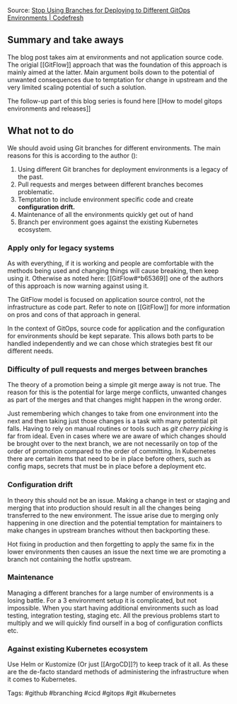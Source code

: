 Source: [Stop Using Branches for Deploying to Different GitOps Environments | Codefresh](https://codefresh.io/blog/stop-using-branches-deploying-different-gitops-environments/)

## Summary and take aways
The blog post takes aim at environments and not application source code. The origial [[GitFlow]] approach that was the foundation of this approach is mainly aimed at the latter.
Main argument boils down to the potential of unwanted consequences due to temptation for change in upstream and the very limited scaling potential of such a solution.

The follow-up part of this blog series is found here [[How to model gitops environments and releases]]

## What not to do

We should avoid using Git branches for different environments. The main reasons for this is according to the author ():

1. Using different Git branches for deployment environments is a legacy of the past.
2. Pull requests and merges between different branches becomes problematic.
3. Temptation to include environment specific code and create **configuration drift.**
4. Maintenance of all the environments quickly get out of hand
5. Branch per environment goes against the existing Kubernetes ecosystem.

### Apply only for legacy systems
As with everything, if it is working and people are comfortable with the methods being used and changing things will cause breaking, then keep using it. Otherwise as noted here: [[GitFlow#^b65369]] one of the authors of this approach is now warning against using it.

The GitFlow model is focused on application source control, not the infrastructure as code part. Refer to note on [[GitFlow]] for more information on pros and cons of that approach in general.

In the context of GitOps, source code for application and the configuration for environments should be kept separate. This allows both parts to be handled independently and we can chose which strategies best fit our different needs.

### Difficulty of pull requests and merges between branches

The theory of a promotion being a simple git merge away is not true. The reason for this is the potential for large merge conflicts, unwanted changes as part of the merges and that changes might happen in the wrong order.

Just remembering which changes to take from one environment into the next and then taking just those changes is a task with many potential pit falls. Having to rely on manual routines or tools such as *git cherry picking* is far from ideal.
Even in cases where we are aware of which changes should be brought over to the next branch, we are not necessarily on top of the order of promotion compared to the order of committing. In Kubernetes there are certain items that need to be in place before others, such as config maps, secrets that must be in place before a deployment etc.

### Configuration drift

In theory this should not be an issue. Making a change in test or staging and merging that into production should result in all the changes being transferred to the new environment.
The issue arise due to merging only happening in one direction and the potential temptation for maintainers to make changes in upstream branches without then backporting these.

Hot fixing in production and then forgetting to apply the same fix in the lower environments then causes an issue the next time we are promoting a branch not containing the hotfix upstream. 

### Maintenance

Managing a different branches for a large number of environments is a losing battle. For a 3 environment setup it is complicated, but not impossible. When you start having additional environments such as load testing, integration testing, staging etc. All the previous problems start to multiply and we will quickly find ourself in a bog of configuration conflicts etc.

### Against existing Kubernetes ecosystem

Use Helm or Kustomize (Or just [[ArgoCD]]?) to keep track of it all. As these are the de-facto standard methods of administering the infrastructure when it comes to Kubernetes.





Tags: #github #branching #cicd #gitops #git #kubernetes 